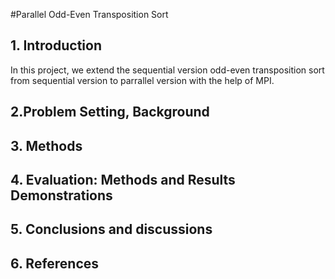 #Parallel Odd-Even Transposition Sort

## 1. Introduction
In this project, we extend the sequential version odd-even transposition sort from sequential version to parrallel version with the help of MPI.



## 2.Problem Setting, Background




## 3. Methods  





## 4. Evaluation: Methods and Results Demonstrations




## 5. Conclusions and discussions




## 6. References





